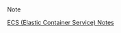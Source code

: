 <br>

> [!NOTE]
> [ECS (Elastic Container Service) Notes](/compute/data/ecs/README.md)

<br>
<br>

<br>
<br>

<br>
<br>

<br>
<br>
